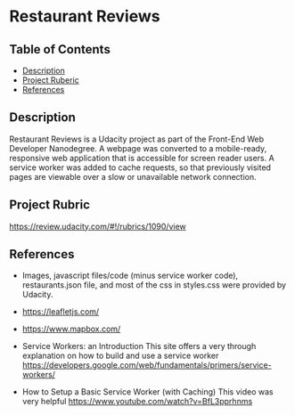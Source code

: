 
# Restaurant Reviews

## Table of Contents

* [Description](#description)
* [Project Ruberic](#projectrubric)
* [References](#references)


## Description
Restaurant Reviews is a Udacity project as part of the Front-End Web Developer Nanodegree.
A webpage was converted to a mobile-ready, responsive web application that is accessible for screen reader
users. A service worker was added to cache requests, so that previously visited pages are viewable over a slow or unavailable network connection.

## Project Rubric
https://review.udacity.com/#!/rubrics/1090/view

## References
* Images, javascript files/code (minus service worker code), restaurants.json file, and most of the css in styles.css were provided by Udacity.  

* https://leafletjs.com/

* https://www.mapbox.com/

* Service Workers: an Introduction
This site offers a very through explanation on how to build and use a service worker
https://developers.google.com/web/fundamentals/primers/service-workers/

* How to Setup a Basic Service Worker (with Caching)
This video was very helpful
https://www.youtube.com/watch?v=BfL3pprhnms

